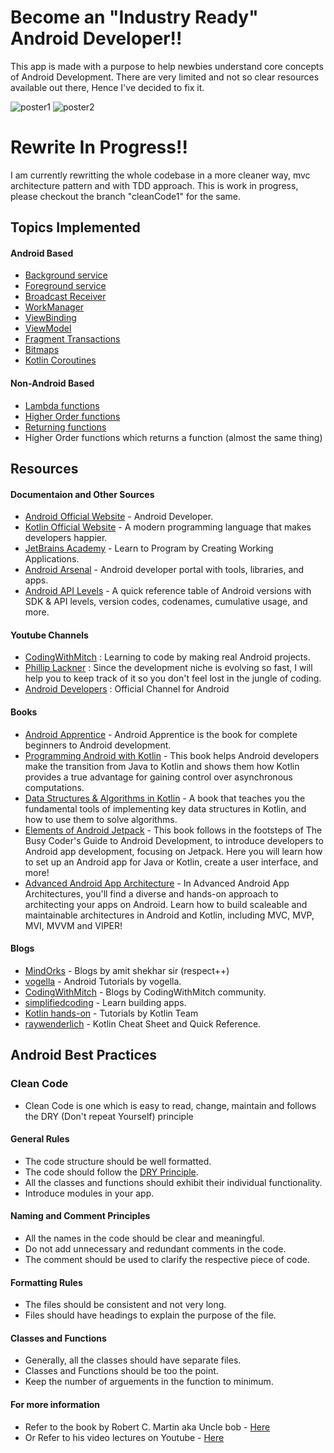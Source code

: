 # Become an "Industry Ready" Android Developer!!

This app is made with a purpose to help newbies understand core concepts of Android Development.
There are very limited and not so clear resources available out there, Hence I've decided to fix it.

![poster1](https://user-images.githubusercontent.com/53833109/143741701-1d3aec0d-849e-4326-92b7-2087b37737b3.jpg)
![poster2](https://user-images.githubusercontent.com/53833109/143741747-b5441e5d-fe16-46ff-8246-652ff6146c1a.jpg)

# Rewrite In Progress!!
I am currently rewritting the whole codebase in a more cleaner way, mvc architecture pattern and with TDD approach. This is work in progress, please checkout the branch "cleanCode1" for the same.

## Topics Implemented

#### Android Based
* [Background service](https://developer.android.com/guide/components/services)
* [Foreground service](https://developer.android.com/guide/components/services)
* [Broadcast Receiver](https://developer.android.com/reference/kotlin/android/content/BroadcastReceiver)
* [WorkManager](https://developer.android.com/topic/libraries/architecture/workmanager/basics)
* [ViewBinding](https://developer.android.com/topic/libraries/view-binding)
* [ViewModel](https://developer.android.com/topic/libraries/architecture/viewmodel)
* [Fragment Transactions](https://developer.android.com/reference/androidx/fragment/app/FragmentTransaction)
* [Bitmaps](https://developer.android.com/topic/performance/graphics)
* [Kotlin Coroutines](https://developer.android.com/kotlin/coroutines)

#### Non-Android Based
* [Lambda functions](https://kotlinlang.org/docs/lambdas.html)
* [Higher Order functions](https://kotlinlang.org/docs/lambdas.html)
* [Returning functions](https://kotlinlang.org/docs/functions.html)
* Higher Order functions which returns a function (almost the same thing)

## Resources

#### Documentaion and Other Sources

- [Android Official Website](https://developer.android.com/docs) - Android Developer.
- [Kotlin Official Website](https://kotlinlang.org/) - A modern programming language that makes developers happier.
- [JetBrains Academy](https://www.jetbrains.com/academy/) - Learn to Program by Creating Working Applications.
- [Android Arsenal](https://android-arsenal.com/) -  Android developer portal with tools, libraries, and apps.
- [Android API Levels](https://apilevels.com/) - A quick reference table of Android versions with SDK & API levels, version codes, codenames, cumulative usage, and more.

#### Youtube Channels

* [CodingWithMitch](https://www.youtube.com/c/CodingWithMitch/featured "Named link title") : Learning to code by making real Android projects.
* [Phillip Lackner](https://www.youtube.com/c/PhilippLackner "Named link title") : Since the development niche is evolving so fast, I will help you to keep track of it so you don't feel lost in the jungle of coding.
* [Android Developers](https://www.youtube.com/user/androiddevelopers) : Official Channel for Android

#### Books

- [Android Apprentice](https://store.raywenderlich.com/products/android-apprentice) - Android Apprentice is the book for complete beginners to Android development.
- [Programming Android with Kotlin](https://learning.oreilly.com/library/view/programming-android-with/9781492062998/) - This book helps Android developers make the transition from Java to Kotlin and shows them how Kotlin provides a true advantage for gaining control over asynchronous computations.
- [Data Structures & Algorithms in Kotlin](https://store.raywenderlich.com/products/data-structures-and-algorithms-in-kotlin) - A book that teaches you the fundamental tools of implementing key data structures in Kotlin, and how to use them to solve algorithms.
- [Elements of Android Jetpack](https://commonsware.com/Jetpack/) - This book follows in the footsteps of The Busy Coder's Guide to Android Development, to introduce developers to Android app development, focusing on Jetpack. Here you will learn how to set up an Android app for Java or Kotlin, create a user interface, and more!
- [Advanced Android App Architecture](https://store.raywenderlich.com/products/advanced-android-app-architecture) - In Advanced Android App Architectures, you'll find a diverse and hands-on approach to architecting your apps on Android. Learn how to build scaleable and maintainable architectures in Android and Kotlin, including MVC, MVP, MVI, MVVM and VIPER!

#### Blogs

- [MindOrks](https://blog.mindorks.com) - Blogs by amit shekhar sir (respect++)
- [vogella](http://vogella.com/) - Android Tutorials by vogella.
- [CodingWithMitch](http://codingwithmitch.com/blog) - Blogs by CodingWithMitch community.
- [simplifiedcoding](https://www.simplifiedcoding.net/) - Learn building apps.
- [Kotlin hands-on](https://play.kotlinlang.org/hands-on/overview) - Tutorials by Kotlin Team
- [raywenderlich](https://www.raywenderlich.com/6649-kotlin-cheat-sheet-and-quick-reference) - Kotlin Cheat Sheet and Quick Reference.

## Android Best Practices

### Clean Code

* Clean Code is one which is easy to read, change, maintain and follows the DRY (Don't repeat Yourself) principle

#### General Rules

* The code structure should be well formatted.
* The code should follow the [DRY Principle](https://medium.com/@Ialimijoro/the-dry-principle-and-why-you-should-use-it-f02435ae9449).
* All the classes and functions should exhibit their individual functionality.
* Introduce modules in your app.

#### Naming and Comment Principles

* All the names in the code should be clear and meaningful.
* Do not add unnecessary and redundant comments in the code.
* The comment should be used to clarify the respective piece of code.

#### Formatting Rules

* The files should be consistent and not very long.
* Files should have headings to explain the purpose of the file.

#### Classes and Functions 

* Generally, all the classes should have separate files.
* Classes and Functions should be too the point.
* Keep the number of arguements in the function to minimum.

#### For more information 

* Refer to the book by Robert C. Martin aka Uncle bob - [Here](https://www.amazon.in/Clean-Code-Robert-C-Martin/dp/8131773388)
* Or Refer to his video lectures on Youtube - [Here](https://www.youtube.com/playlist?list=PLmmYSbUCWJ4x1GO839azG_BBw8rkh-zOj)

